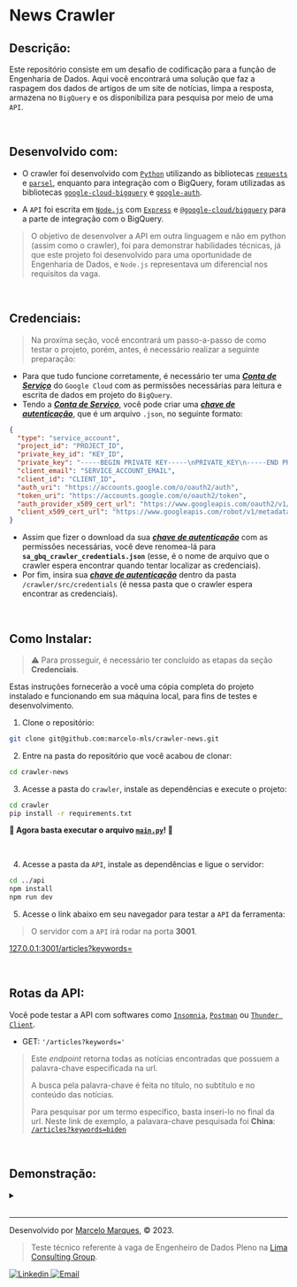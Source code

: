 # News Crawler

## Descrição:
Este repositório consiste em um desafio de codificação para a função de Engenharia de Dados. Aqui você encontrará uma solução que faz a raspagem dos dados de artigos de um site de notícias, limpa a resposta, armazena no `BigQuery` e os disponibiliza para pesquisa por meio de uma `API`.

<br />

## Desenvolvido com:

- O crawler foi desenvolvido com [`Python`](https://www.python.org/) utilizando as bibliotecas [`requests`](https://pypi.org/project/requests/) e [`parsel`](https://pypi.org/project/parsel/), enquanto para integração com o BigQuery, foram utilizadas as bibliotecas [`google-cloud-bigquery`](https://pypi.org/project/google-cloud-bigquery/) e [`google-auth`](https://pypi.org/project/google-auth/).

- A `API` foi escrita em [`Node.js`](https://nodejs.org/en) com [`Express`](https://expressjs.com/) e [`@google-cloud/bigquery`](https://www.npmjs.com/package/@google-cloud/bigquery) para a parte de integração com o BigQuery.
> O objetivo de desenvolver a API em outra linguagem e não em python (assim como o crawler), foi para demonstrar habilidades técnicas, já que este projeto foi desenvolvido para uma oportunidade de Engenharia de Dados, e `Node.js` representava um diferencial nos requisitos da vaga.

<br />

## Credenciais:
> Na proxíma seção, você encontrará um passo-a-passo de como testar o projeto, porém, antes, é necessário realizar a seguinte preparação:

- Para que tudo funcione corretamente, é necessário ter uma [***Conta de Serviço***](https://cloud.google.com/iam/docs/service-account-overview?hl=pt-br) do `Google Cloud` com as permissões necessárias para leitura e escrita de dados em projeto do `BigQuery`.
- Tendo a [***Conta de Serviço***](https://cloud.google.com/iam/docs/service-account-overview?hl=pt-br), você pode criar uma [***chave de autenticação***](https://cloud.google.com/iam/docs/keys-create-delete?hl=pt-br), que é um arquivo `.json`, no seguinte formato:
```json
{
  "type": "service_account",
  "project_id": "PROJECT_ID",
  "private_key_id": "KEY_ID",
  "private_key": "-----BEGIN PRIVATE KEY-----\nPRIVATE_KEY\n-----END PRIVATE KEY-----\n",
  "client_email": "SERVICE_ACCOUNT_EMAIL",
  "client_id": "CLIENT_ID",
  "auth_uri": "https://accounts.google.com/o/oauth2/auth",
  "token_uri": "https://accounts.google.com/o/oauth2/token",
  "auth_provider_x509_cert_url": "https://www.googleapis.com/oauth2/v1/certs",
  "client_x509_cert_url": "https://www.googleapis.com/robot/v1/metadata/x509/SERVICE_ACCOUNT_EMAIL"
}
```
- Assim que fizer o download da sua [***chave de autenticação***](https://cloud.google.com/iam/docs/keys-create-delete?hl=pt-br) com as permissões necessárias, você deve renomea-lá para **`sa_gbq_crawler_credentials.json`** (esse, é o nome de arquivo que o crawler espera encontrar quando tentar localizar as credenciais).
- Por fim, insira sua [***chave de autenticação***](https://cloud.google.com/iam/docs/keys-create-delete?hl=pt-br) dentro da pasta ```/crawler/src/credentials``` (é nessa pasta que o crawler espera encontrar as credenciais).

<br />

## Como Instalar:
> ⚠️ Para prosseguir, é necessário ter concluído as etapas da seção **Credenciais**.

Estas instruções fornecerão a você uma cópia completa do projeto instalado e funcionando em sua máquina local, para fins de testes e desenvolvimento.

1. Clone o repositório:
```sh
git clone git@github.com:marcelo-mls/crawler-news.git
```
2. Entre na pasta do repositório que você acabou de clonar:
```sh
cd crawler-news
```
3. Acesse a pasta do `crawler`, instale as dependências e execute o projeto:
```sh
cd crawler
pip install -r requirements.txt
```
**🚀 Agora basta executar o arquivo [`main.py`](./crawler/src/main.py)! 🚀**

<br />

4. Acesse a pasta da `API`, instale as dependências e ligue o servidor:
```sh
cd ../api
npm install
npm run dev
```
5. Acesse o link abaixo em seu navegador para testar a `API` da ferramenta:
> O servidor com a `API` irá rodar na porta **3001**.

[127.0.0.1:3001/articles?keywords=](http://127.0.0.1:3001/articles?keywords=)


<br />


## Rotas da API:

Você pode testar a API com softwares como [`Insomnia`](https://insomnia.rest/download), [`Postman`](https://www.postman.com/) ou [`Thunder Client`](https://www.thunderclient.com/).

  - GET: `'/articles?keywords='`
  > Este _endpoint_ retorna todas as notícias encontradas que possuem a palavra-chave especificada na url.
  > 
  > A busca pela palavra-chave é feita no título, no subtítulo e no conteúdo das notícias.
  >   
  > Para pesquisar por um termo específico, basta inseri-lo no final da url. Neste link de exemplo, a palavara-chave pesquisada foi **China**: [`/articles?keywords=biden`](http://127.0.0.1:3001/articles?keywords=china)

<br />

## Demonstração:

<details>
  <summary>
  </summary>
  
  1. #### Projeto do BigQuery vazio
  ![bigquery_vazio](https://github.com/marcelo-mls/crawler-news/assets/102492818/f9df1d25-09e3-4753-8865-ed29de2f3d0f)
  
  2. #### Página da [BBC](https://www.bbc.com/news) no momento em que o crawler foi executado
  ![bbc_news](https://github.com/marcelo-mls/crawler-news/assets/102492818/808e3f57-74bd-4741-8866-730b5e62f662)

  3. #### Crawler rodando e projeto do BigQuery após a execução do Crawler, com a tabela populada.
  ![crawler](https://github.com/marcelo-mls/crawler-news/assets/102492818/53256025-d455-4333-b68b-02d05e20d04b)
  
  4. #### Resultado da API ao buscar pela [notícia que estava em destaque na página da BBC](https://www.bbc.com/news/world-us-canada-65651998)
  ![API](https://github.com/marcelo-mls/crawler-news/assets/102492818/473099c0-1e78-478e-8027-cb1bd4859629)

</details>

<br />

---

Desenvolvido por [Marcelo Marques](https://www.linkedin.com/in/marcelo-mls/), © 2023.
> Teste técnico referente à vaga de Engenheiro de Dados Pleno na [Lima Consulting Group](https://www.limaconsulting.com/).
<div>
  <a href = "https://www.linkedin.com/in/marcelo-mls/">
    <img src="https://img.shields.io/badge/LinkedIn-0077B5?style=for-the-badge&logo=linkedin&logoColor=white" alt="Linkedin" />
  </a>
  <a href="mailto:marcelo-mls@hotmail.com" target="_blank">
    <img src="https://img.shields.io/badge/Hotmail-0077B5?style=for-the-badge&logo=gmail&logoColor=white" alt="Email" />
  </a>
</div>
